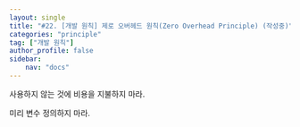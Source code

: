 ```yaml
---
layout: single
title: "#22. [개발 원칙] 제로 오버헤드 원칙(Zero Overhead Principle) (작성중)"
categories: "principle"
tag: ["개발 원칙"]
author_profile: false
sidebar: 
    nav: "docs"
---
```



사용하지 않는 것에 비용을 지불하지 마라.


미리 변수 정의하지 마라.
